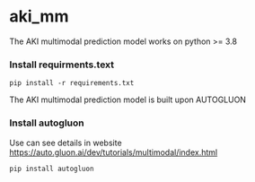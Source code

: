 # aki_mm

The AKI multimodal prediction model works on python >= 3.8

### Install requirments.text
```
pip install -r requirements.txt
```


The AKI multimodal prediction model is built upon AUTOGLUON

### Install autogluon
Use can see details in website https://auto.gluon.ai/dev/tutorials/multimodal/index.html
```
pip install autogluon 
```
